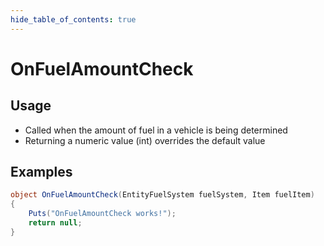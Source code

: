 ```yaml
---
hide_table_of_contents: true
---
```


# OnFuelAmountCheck

## Usage

* Called when the amount of fuel in a vehicle is being determined
* Returning a numeric value (int) overrides the default value

## Examples

```csharp title=""
object OnFuelAmountCheck(EntityFuelSystem fuelSystem, Item fuelItem)
{
    Puts("OnFuelAmountCheck works!");
    return null;
}
```
